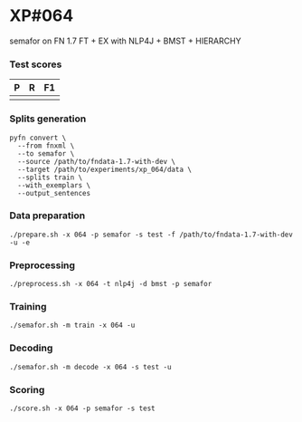 # XP\#064

semafor on FN 1.7 FT + EX with NLP4J + BMST + HIERARCHY

### Test scores
| P | R | F1 |
| --- | --- | --- |
|  |  |  |

### Splits generation
```
pyfn convert \
  --from fnxml \
  --to semafor \
  --source /path/to/fndata-1.7-with-dev \
  --target /path/to/experiments/xp_064/data \
  --splits train \
  --with_exemplars \
  --output_sentences
```

### Data preparation
```
./prepare.sh -x 064 -p semafor -s test -f /path/to/fndata-1.7-with-dev -u -e
```

### Preprocessing
```
./preprocess.sh -x 064 -t nlp4j -d bmst -p semafor
```

### Training
```
./semafor.sh -m train -x 064 -u
```

### Decoding
```
./semafor.sh -m decode -x 064 -s test -u
```

### Scoring
```
./score.sh -x 064 -p semafor -s test
```
